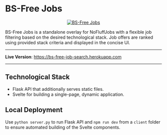 # BS-Free Jobs

<p align="center">
  <a href="https://bs-free-job-search.herokuapp.com"><img src="https://imgur.com/EMdvCBx" alt="BS-Free Jobs"></a>
</p>

BS-Free Jobs is a standalone overlay for NoFluffJobs with a flexible job filtering based on the desired technological stack. Job offers are ranked using provided stack criteria and displayed in the concise UI.

---

**Live Version**: <a href="https://bs-free-job-search.herokuapp.com" target="_blank">https://bs-free-job-search.herokuapp.com</a>

---

## Technological Stack

- Flask API that additionally serves static files.
- Svelte for building a single-page, dynamic application.

## Local Deployment

Use ```python server.py``` to run Flask API and ```npm run dev``` from a ```client``` folder to ensure automated building of the Svelte components.
